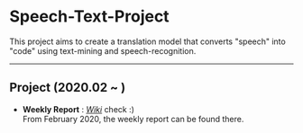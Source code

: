 # Speech-Text-Project
 This project aims to create a translation model that converts "speech" into "code" using text-mining and speech-recognition. 
 
---
## Project (2020.02 ~ )
* **Weekly Report** : [_Wiki_](https://github.com/jeongwonkwak/Speech-Text-Project/wiki/Weekly-Report-%231) check :)  
From February 2020, the weekly report can be found there.

